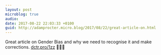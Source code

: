 ```yaml
---
layout: post
microblog: true
audio: 
date: 2017-08-22 22:03:33 +0100
guid: http://adamprocter.micro.blog/2017/08/22/great-article-on.html
---
```

Great article on Gender Bias and why we need to recognise it and make corrections. [dctr.pro/1zz](http://dctr.pro/1zz) 👩🏻‍🔬
